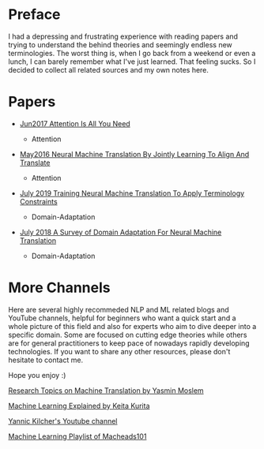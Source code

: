 # Preface

I had a depressing and frustrating experience with reading papers and trying to understand the behind theories and seemingly endless new terminologies. The worst thing is, when I go back from a weekend or even a lunch, I can barely remember what I've just learned. That feeling sucks. So I decided to collect all related sources and my own notes here.



# Papers

- [Jun2017 Attention Is All You Need](notes/attention-is-all-you-need.md)
    
    - Attention
    
- [May2016 Neural Machine Translation By Jointly Learning To Align And Translate](notes/neural-machine-translation-by-jointly-learning-to-align-and-translate.md)
    
    - Attention
    
- [July 2019 Training Neural Machine Translation To Apply Terminology Constraints](notes/training-neural-machine-translation-to-apply-terminology-constraints.md)

    - Domain-Adaptation

- [July 2018 A Survey of Domain Adaptation For Neural Machine Translation](notes/a-survey-of-domain-adaptation-for-neural-machine-translation.md)

    - Domain-Adaptation

        

# More Channels

Here are several highly recommeded NLP and ML related blogs and YouTube channels, helpful for beginners who want a quick start and a whole picture of this field and also for experts who aim to dive deeper into a specific domain. Some are focused on cutting edge theories while others are for general practitioners to keep pace of nowadays rapidly developing technologies. If you want to share any other resources, please don't hesitate to contact me.

Hope you enjoy :)

[Research Topics on Machine Translation by Yasmin Moslem](https://blog.machinetranslation.io/)

[Machine Learning Explained by Keita Kurita](https://mlexplained.com/about-this-blog/)

[Yannic Kilcher's Youtube channel](https://www.youtube.com/channel/UCZHmQk67mSJgfCCTn7xBfew)

[Machine Learning Playlist of Macheads101](https://www.youtube.com/playlist?list=PL3XtGMELeTxytyFKrUu87EudAJiO4XK0u)









